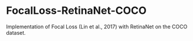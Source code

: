 # FocalLoss-RetinaNet-COCO
Implementation of Focal Loss (Lin et al., 2017) with RetinaNet on the COCO dataset.
